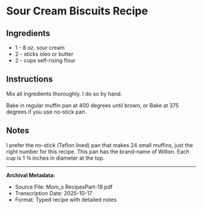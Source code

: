 # Sour Cream Biscuits Recipe

## Ingredients

- 1 - 8 oz. sour cream
- 2 - sticks oleo or butter
- 2 - cups self-rising flour

## Instructions

Mix all ingredients thoroughly. I do so by hand.

Bake in regular muffin pan at 400 degrees until brown, or Bake at 375 degrees if you use no-stick pan.

## Notes

I prefer the no-stick (Teflon lined) pan that makes 24 small muffins, just the right number for this recipe. This pan has the brand-name of Wilton. Each cup is 1 ¾ inches in diameter at the top.

---

**Archival Metadata:**
- Source File: Mom_s RecipesPart-19.pdf
- Transcription Date: 2025-10-17
- Format: Typed recipe with detailed notes

